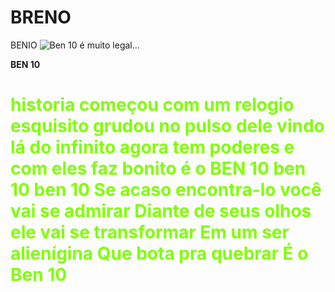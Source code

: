 <h1> BRENO <strong></strong></h1>
<p></p><strong></strong>BENIO
<img class="coverImage" src="https://img.quizur.com/f/img604ed119d09062.54832239.jpeg?lastEdited=1615778090" alt="Ben 10 é muito legal">…</img>
<p><strong>BEN 10</strong></p>
<p> <strong><h1 style="color:#7FFF00;"> historia começou com um relogio esquisito grudou no pulso dele vindo lá do infinito  agora tem poderes e com eles faz bonito é o BEN 10 ben 10 ben 10 Se acaso encontra-lo você vai se admirar
    Diante de seus olhos ele vai se transformar
    Em um ser alienígina
    Que bota pra quebrar
    É o Ben 10</strong> </p>
 <img <div id="BLACK"></div>
 